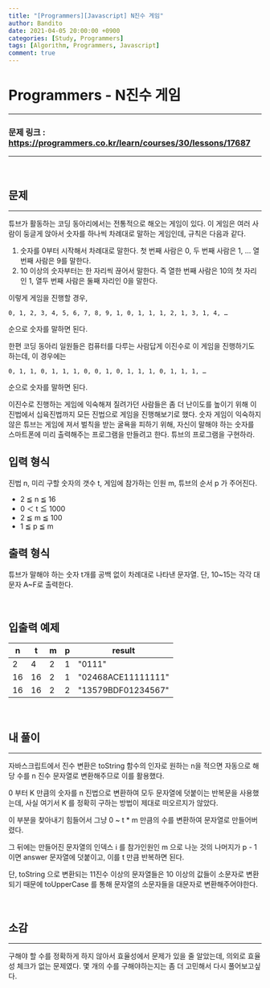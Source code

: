 ```yaml
---
title: "[Programmers][Javascript] N진수 게임"
author: Bandito
date: 2021-04-05 20:00:00 +0900
categories: [Study, Programmers]
tags: [Algorithm, Programmers, Javascript]
comment: true
---
```

 
# Programmers - N진수 게임

***
### 문제 링크 : <https://programmers.co.kr/learn/courses/30/lessons/17687>

***

<br/>

## 문제
***

튜브가 활동하는 코딩 동아리에서는 전통적으로 해오는 게임이 있다. 이 게임은 여러 사람이 둥글게 앉아서 숫자를 하나씩 차례대로 말하는 게임인데, 규칙은 다음과 같다.

1. 숫자를 0부터 시작해서 차례대로 말한다. 첫 번째 사람은 0, 두 번째 사람은 1, … 열 번째 사람은 9를 말한다.
2. 10 이상의 숫자부터는 한 자리씩 끊어서 말한다. 즉 열한 번째 사람은 10의 첫 자리인 1, 열두 번째 사람은 둘째 자리인 0을 말한다.

이렇게 게임을 진행할 경우,
```
0, 1, 2, 3, 4, 5, 6, 7, 8, 9, 1, 0, 1, 1, 1, 2, 1, 3, 1, 4, …
```
순으로 숫자를 말하면 된다.

한편 코딩 동아리 일원들은 컴퓨터를 다루는 사람답게 이진수로 이 게임을 진행하기도 하는데, 이 경우에는
```
0, 1, 1, 0, 1, 1, 1, 0, 0, 1, 0, 1, 1, 1, 0, 1, 1, 1, …
```
순으로 숫자를 말하면 된다.

이진수로 진행하는 게임에 익숙해져 질려가던 사람들은 좀 더 난이도를 높이기 위해 이진법에서 십육진법까지 모든 진법으로 게임을 진행해보기로 했다. 숫자 게임이 익숙하지 않은 튜브는 게임에 져서 벌칙을 받는 굴욕을 피하기 위해, 자신이 말해야 하는 숫자를 스마트폰에 미리 출력해주는 프로그램을 만들려고 한다. 튜브의 프로그램을 구현하라.

## 입력 형식

진법 n, 미리 구할 숫자의 갯수 t, 게임에 참가하는 인원 m, 튜브의 순서 p 가 주어진다.

+ 2 ≦ n ≦ 16
+ 0 ＜ t ≦ 1000
+ 2 ≦ m ≦ 100
+ 1 ≦ p ≦ m

## 출력 형식

튜브가 말해야 하는 숫자 t개를 공백 없이 차례대로 나타낸 문자열. 단, 10~15는 각각 대문자 A~F로 출력한다.

<br/>

## 입출력 예제

|n|t|m|p|result|
|---|---|---|---|---|
|2|4|2|1|"0111"|
|16|16|2|1|"02468ACE11111111"|
|16|16|2|2|"13579BDF01234567"|


<br/>

## 내 풀이
***

자바스크립트에서 진수 변환은 toString 함수의 인자로 원하는 n을 적으면 자동으로 해당 수를 n 진수 문자열로 변환해주므로 이를 활용했다.    

0 부터 K 만큼의 숫자를 n 진법으로 변환하여 모두 문자열에 덧붙이는 반복문을 사용했는데, 사실 여기서 K 를 정확히 구하는 방법이 제대로 떠오르지가 않았다.    

이 부분을 찾아내기 힘들어서 그냥 0 ~ t * m 만큼의 수를 변환하여 문자열로 만들어버렸다.    

그 뒤에는 만들어진 문자열의 인덱스 i 를 참가인원인 m 으로 나눈 것의 나머지가 p - 1 이면 answer 문자열에 덧붙이고, 이를 t 만큼 반복하면 된다.    

단, toString 으로 변환되는 11진수 이상의 문자열들은 10 이상의 값들이 소문자로 변환되기 때문에 toUpperCase 를 통해 문자열의 소문자들을 대문자로 변환해주어야한다.    

<script src="https://gist.github.com/Suppplier/7469a708d371903efe2a36d9842e33ca.js"></script>


<br/>

## 소감
***

구해야 할 수를 정확하게 하지 않아서 효율성에서 문제가 있을 줄 알았는데, 의외로 효율성 체크가 없는 문제였다. 몇 개의 수를 구해야하는지는 좀 더 고민해서 다시 풀어보고싶다.